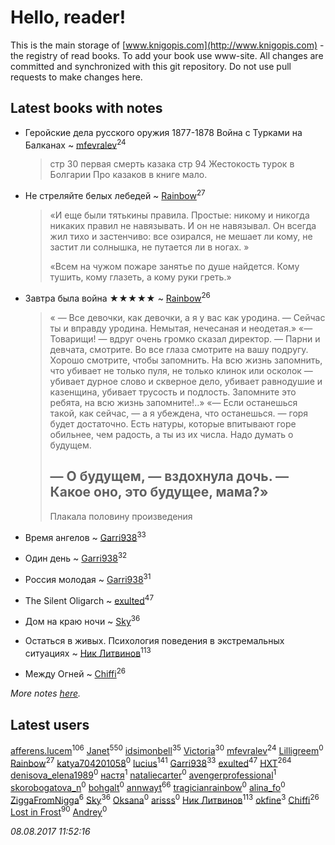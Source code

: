 # Hello, reader!
This is the main storage of [www.knigopis.com](http://www.knigopis.com) - the registry of read books.
To add your book use www-site. All changes are committed and synchronized with this git repository.
Do not use pull requests to make changes here.


## Latest books with notes
* Геройские дела русского оружия 1877-1878 Война с Турками на Балканах ~ [mfevralev](users/140/140966150-vkontakte)<sup>24</sup>
    > стр 30 первая смерть казака
    > стр 94 Жестокость турок в Болгарии
    > Про казаков в книге мало.

* Не стреляйте белых лебедей ~ [Rainbow](users/109/109787328219839805802-google)<sup>27</sup>
    > «И еще были тятькины правила. Простые: никому и никогда никаких правил не навязывать. И он не навязывал. Он всегда жил тихо и застенчиво: все озирался, не мешает ли кому, не застит ли солнышка, не путается ли в ногах. » 
    > 
    > «Всем на чужом пожаре занятье по душе найдется. Кому тушить, кому глазеть, а кому руки греть.»

* Завтра была война ★★★★★ ~ [Rainbow](users/109/109787328219839805802-google)<sup>26</sup>
    > « — Все девочки, как девочки, а я у вас как уродина.
    > — Сейчас ты и вправду уродина. Немытая, нечесаная и неодетая.»
    > «— Товарищи! — вдруг очень громко сказал директор. — Парни и девчата, смотрите. Во все глаза смотрите на вашу подругу. Хорошо смотрите, чтобы запомнить. На всю жизнь запомнить, что убивает не только пуля, не только клинок или осколок — убивает дурное слово и скверное дело, убивает равнодушие и казенщина, убивает трусость и подлость. Запомните это ребята, на всю жизнь запомните!..»
    > «— Если останешься такой, как сейчас, — а я убеждена, что останешься. — горя будет достаточно. Есть натуры, которые впитывают горе обильнее, чем радость, а ты из их числа. Надо думать о будущем.
    > 
    > — О будущем, — вздохнула дочь. — Какое оно, это будущее, мама?»
    > -
    > Плакала половину произведения

* Время ангелов ~ [Garri938](users/114/114389869162010721507-google)<sup>33</sup>

* Один день ~ [Garri938](users/114/114389869162010721507-google)<sup>32</sup>

* Россия молодая ~ [Garri938](users/114/114389869162010721507-google)<sup>31</sup>

* The Silent Oligarch ~ [exulted](users/100/100599204551896265722-google)<sup>47</sup>

* Дом на краю ночи ~ [Sky](users/118/118049897850017649660-google)<sup>36</sup>

* Остаться в живых. Психология поведения в экстремальных ситуациях ~ [Ник Литвинов](users/241/241974816-vkontakte)<sup>113</sup>

* Между Огней ~ [Chiffi](users/105/105831994080785626680-google)<sup>26</sup>


_More notes [here](latest_books_with_notes.md)._


## Latest users
[afferens.lucem](users/196/196071655-vkontakte)<sup>106</sup> 
[Janet](users/108/108113656204404967440-google)<sup>550</sup> 
[idsimonbell](users/380/380554090-vkontakte)<sup>35</sup> 
[Victoria](users/113/113794223924688167852-google)<sup>30</sup> 
[mfevralev](users/140/140966150-vkontakte)<sup>24</sup> 
[Lilligreem](users/234/234665915-yandex)<sup>0</sup> 
[Rainbow](users/109/109787328219839805802-google)<sup>27</sup> 
[katya704201058](users/201/201401564-vkontakte)<sup>0</sup> 
[lucius](users/838/83820536-yandex)<sup>141</sup> 
[Garri938](users/114/114389869162010721507-google)<sup>33</sup> 
[exulted](users/100/100599204551896265722-google)<sup>47</sup> 
[HXT](users/100/100002563462782-facebook)<sup>264</sup> 
[denisova_elena1989](users/148/148358852-vkontakte)<sup>0</sup> 
[настя](users/339/339468028-vkontakte)<sup>1</sup> 
[nataliecarter](users/241/241221205-vkontakte)<sup>0</sup> 
[avengerprofessional](users/729/72966504-vkontakte)<sup>1</sup> 
[skorobogatova_n](users/144/1447894-vkontakte)<sup>0</sup> 
[bohgalt](users/105/105937324042538676643-google)<sup>0</sup> 
[annwayt](users/319/31966279-vkontakte)<sup>66</sup> 
[tragicianrainbow](users/197/197276378-vkontakte)<sup>0</sup> 
[alina_fo](users/153/153694786-vkontakte)<sup>0</sup> 
[ZiggaFromNigga](users/114/114398174831177070999-google)<sup>6</sup> 
[Sky](users/118/118049897850017649660-google)<sup>36</sup> 
[Oksana](users/100/100001603844736-facebook)<sup>0</sup> 
[arisss](users/839/8399226-vkontakte)<sup>0</sup> 
[Ник Литвинов](users/241/241974816-vkontakte)<sup>113</sup> 
[okfine](users/209/209723-vkontakte)<sup>3</sup> 
[Chiffi](users/105/105831994080785626680-google)<sup>26</sup> 
[Lost in Frost](users/103/103293621948650602575-google)<sup>90</sup> 
[Andrey](users/482/4823577-vkontakte)<sup>0</sup> 


_08.08.2017 11:52:16_
